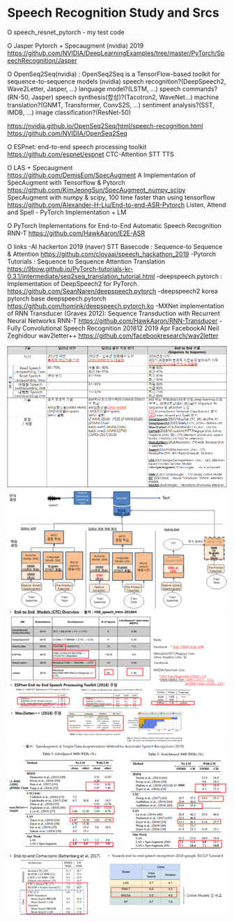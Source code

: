 # Speech Recognition Study and Srcs

O speech_resnet_pytorch - my test code

O Jasper Pytorch + Specaugment (nvidia) 2019 
https://github.com/NVIDIA/DeepLearningExamples/tree/master/PyTorch/SpeechRecognition/Jasper

O OpenSeq2Seq(nvidia) : OpenSeq2Seq is a TensorFlow-based toolkit for sequence-to-sequence models (nvidia)
speech recognition?(DeepSpeech2, Wave2Letter, Jasper, …) language model?(LSTM, …)
speech commands?(RN-50, Jasper) speech synthesis(합성)?(Tacotron2, WaveNet…) machine translation?(GNMT, Transformer, ConvS2S, …)
sentiment analysis?(SST, IMDB, …) image classification?(ResNet-50)

https://nvidia.github.io/OpenSeq2Seq/html/speech-recognition.html
https://github.com/NVIDIA/OpenSeq2Seq

O ESPnet: end-to-end speech processing toolkit
https://github.com/espnet/espnet  CTC-Attention STT TTS

O LAS + Specaugment   
https://github.com/DemisEom/SpecAugment    A Implementation of SpecAugment with Tensorflow & Pytorch
https://github.com/KimJeongSun/SpecAugment_numpy_scipy  SpecAugment with numpy & scipy, 100 time faster than using tensorflow
https://github.com/Alexander-H-Liu/End-to-end-ASR-Pytorch  Listen, Attend and Spell - PyTorch Implementation + LM

O PyTorch Implementations for End-to-End Automatic Speech Recognition  RNN-T
https://github.com/HawkAaron/E2E-ASR   

O links
-AI hackerton 2019 (naver) STT Basecode : Sequence-to Sequence & Attention 
https://github.com/clovaai/speech_hackathon_2019
-Pytorch Tutorials : Sequence to Sequence Attention Translation 
https://9bow.github.io/PyTorch-tutorials-kr-0.3.1/intermediate/seq2seq_translation_tutorial.html
-deepspeech.pytorch : Implementation of DeepSpeech2 for PyTorch. 
https://github.com/SeanNaren/deepspeech.pytorch
-deepspeech2 korea pytorch   base deepspeech.pytorch
https://github.com/homink/deepspeech.pytorch.ko
-MXNet implementation of RNN Transducer (Graves 2012): Sequence Transduction with Recurrent Neural Networks RNN-T
https://github.com/HawkAaron/RNN-Transducer
-Fully Convolutional Speech Recognition 201812 2019 Apr FacebookAI Neil Zeghidour wav2letter++
https://github.com/facebookresearch/wav2letter

 ![Alt text](01list.png)
 ![Alt text](02flows.png)
 ![Alt text](03ctc.png)
 ![Alt text](04las.png)
 ![Alt text](05onlines.png)
 

